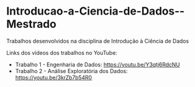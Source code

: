 # Introducao-a-Ciencia-de-Dados--Mestrado
Trabalhos desenvolvidos na disciplina de Introdução à Ciência de Dados

Links dos vídeos dos trabalhos no YouTube:
- Trabalho 1 - Engenharia de Dados: https://youtu.be/Y3qtj6RdcNU
- Trabalho 2 - Análise Exploratória dos Dados: https://youtu.be/3krZb7b54R0
